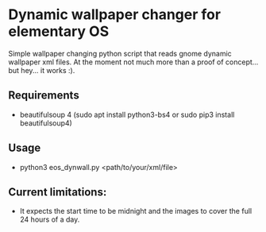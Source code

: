 # Dynamic wallpaper changer for elementary OS

Simple wallpaper changing python script that reads gnome dynamic wallpaper xml files.
At the moment not much more than a proof of concept... but hey... it works :).

## Requirements
- beautifulsoup 4 (sudo apt install python3-bs4 or sudo pip3 install beautifulsoup4)

## Usage
- python3 eos_dynwall.py <path/to/your/xml/file>

## Current limitations:

- It expects the start time to be midnight and the images to cover the full 24 hours of a day. 
